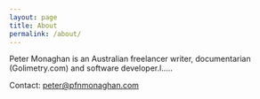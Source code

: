 ```yaml
---
layout: page
title: About
permalink: /about/
---
```


Peter Monaghan is an Australian freelancer writer, documentarian (Golimetry.com) and software developer.l.....

Contact: peter@pfnmonaghan.com